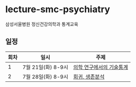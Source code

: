 # lecture-smc-psychiatry

삼성서울병원 정신건강의학과 통계교육 


## 일정 

|회차| 일시  | 주제  |
|---|---|---|
|1| 7월 21일(화) 8-9시  | [의학 연구에서의 기술통계](https://jinseob2kim.github.io/lecture-smc-psychiatry/table1)  |
|2|  7월 28일(화) 8-9시 | [회귀, 생존분석](https://jinseob2kim.github.io/lecture-smc-psychiatry/regression) |
